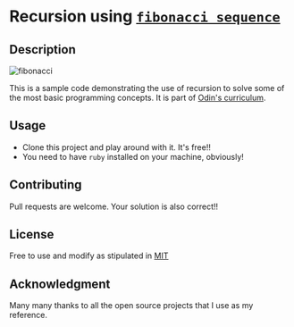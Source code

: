 # Recursion using [`fibonacci sequence`](http://en.wikipedia.org/wiki/Fibonacci_number)

## Description
![fibonacci](https://upload.wikimedia.org/wikipedia/commons/d/db/34%2A21-FibonacciBlocks.png)

This is a sample code demonstrating the use of recursion to solve some of the most basic programming concepts. It is part of [Odin's curriculum](https://www.theodinproject.com/courses/ruby-programming/lessons/recursion).

## Usage
* Clone this project and play around with it. It's free!!
* You need to have `ruby` installed on your machine, obviously!

## Contributing
Pull requests are welcome. Your solution is also correct!!

## License
Free to use and modify as stipulated in [MIT](https://choosealicense.com/licenses/mit/)

## Acknowledgment
Many many thanks to all the open source projects that I use as my reference.